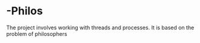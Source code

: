 # -Philos
The project involves working with threads and processes. It is based on the problem of philosophers
